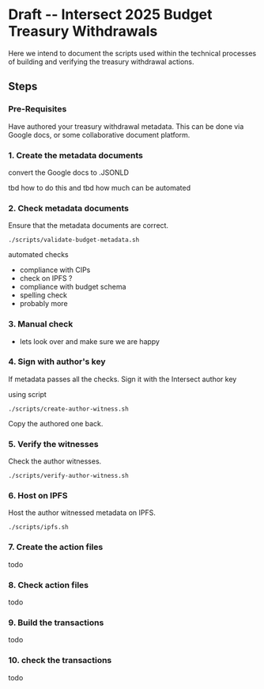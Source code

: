 # Draft --  Intersect 2025 Budget Treasury Withdrawals

Here we intend to document the scripts used within the technical processes of building and verifying the treasury withdrawal actions.

## Steps

### Pre-Requisites

Have authored your treasury withdrawal metadata.
This can be done via Google docs, or some collaborative document platform.

### 1. Create the metadata documents

convert the Google docs to .JSONLD

tbd how to do this and tbd how much can be automated

### 2. Check metadata documents

Ensure that the metadata documents are correct.

```shell
./scripts/validate-budget-metadata.sh
```

automated checks
- compliance with CIPs
- check on IPFS ?
- compliance with budget schema
- spelling check
- probably more

### 3. Manual check

- lets look over and make sure we are happy

### 4. Sign with author's key

If metadata passes all the checks.
Sign it with the Intersect author key

using script

```shell
./scripts/create-author-witness.sh
```

Copy the authored one back.

### 5. Verify the witnesses

Check the author witnesses.

```shell
./scripts/verify-author-witness.sh
```

### 6. Host on IPFS

Host the author witnessed metadata on IPFS.

```shell
./scripts/ipfs.sh
```

### 7. Create the action files

todo

### 8. Check action files

todo

### 9. Build the transactions

todo

### 10. check the transactions

todo